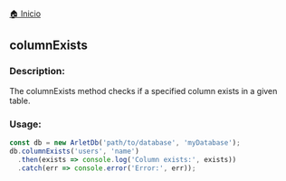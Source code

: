 [🏠 Inicio](../README.md)

## columnExists

### Description:

The columnExists method checks if a specified column exists in a given table.

### Usage:

````javascript
const db = new ArletDb('path/to/database', 'myDatabase');
db.columnExists('users', 'name')
  .then(exists => console.log('Column exists:', exists))
  .catch(err => console.error('Error:', err));
````